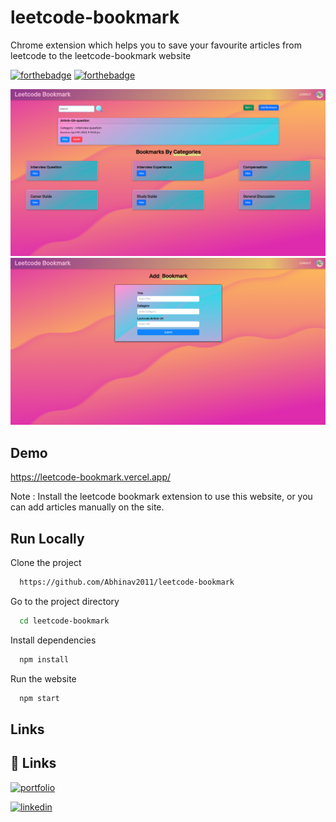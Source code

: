# leetcode-bookmark
Chrome extension which helps you to save your favourite articles from leetcode to the leetcode-bookmark website

[![forthebadge](https://forthebadge.com/images/badges/open-source.svg)](https://forthebadge.com)
[![forthebadge](https://forthebadge.com/images/badges/built-with-love.svg)](https://forthebadge.com)

![App Screenshot](src/assets/github_image_1.png)
![App Screenshot](src/assets/github_image_2.png)


## Demo

https://leetcode-bookmark.vercel.app/

Note : Install the leetcode bookmark extension to use this website, or you can add articles manually on the site.




## Run Locally

Clone the project

```bash
  https://github.com/Abhinav2011/leetcode-bookmark
```

Go to the project directory

```bash
  cd leetcode-bookmark
```

Install dependencies

```bash
  npm install
```

Run the website

```bash
  npm start
```


## Links

## 🔗 Links
[![portfolio](https://img.shields.io/badge/my_portfolio-000?style=for-the-badge&logo=ko-fi&logoColor=white)](https://my-portfolio-flax-kappa.vercel.app/)

[![linkedin](https://img.shields.io/badge/linkedin-0A66C2?style=for-the-badge&logo=linkedin&logoColor=white)](https://www.linkedin.com/in/abhinav-kumar-904254195/)
